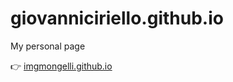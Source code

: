 # giovanniciriello.github.io

My personal page

👉 [imgmongelli.github.io](http://imgmongelli.github.io/)
